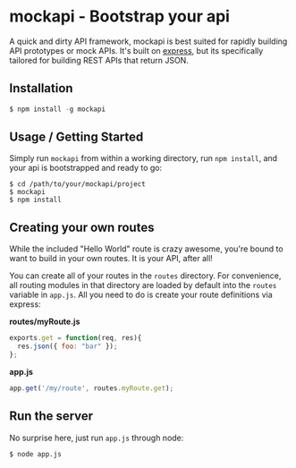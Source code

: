 # mockapi - Bootstrap your api

A quick and dirty API framework, mockapi is best suited for rapidly building
API prototypes or mock APIs. It's built on [express](http://expressjs.com/),
but its specifically tailored for building REST APIs that return JSON.

## Installation

```js
$ npm install -g mockapi
```

## Usage / Getting Started

Simply run `mockapi` from within a working directory, run `npm install`, and
your api is bootstrapped and ready to go:

```
$ cd /path/to/your/mockapi/project
$ mockapi
$ npm install
```

## Creating your own routes

While the included "Hello World" route is crazy awesome, you're bound to want
to build in your own routes.  It is your API, after all!

You can create all of your routes in the `routes` directory. For convenience,
all routing modules in that directory are loaded by default into the `routes`
variable in `app.js`.  All you need to do is create your route definitions via
express:

**routes/myRoute.js**
```js
exports.get = function(req, res){
  res.json({ foo: "bar" });
};
```

**app.js**
```js
app.get('/my/route', routes.myRoute.get);
```

## Run the server

No surprise here, just run `app.js` through node:

```
$ node app.js
```
